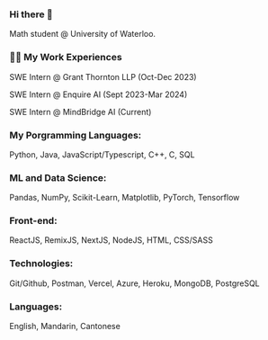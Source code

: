 ### Hi there 👋

<!--
**AndrewTaoWen/AndrewTaoWen** is a ✨ _special_ ✨ repository because its `README.md` (this file) appears on your GitHub profile.

Here are some ideas to get you started:

- 🔭 I’m currently working on ...
- 🌱 I’m currently learning ...
- 👯 I’m looking to collaborate on ...
- 🤔 I’m looking for help with ...
- 💬 Ask me about ...
- 📫 How to reach me: ...
- 😄 Pronouns: ...
- ⚡ Fun fact: ...
-->

Math student @ University of Waterloo. 

### 👨‍💻 My Work Experiences
SWE Intern @ Grant Thornton LLP (Oct-Dec 2023) 

SWE Intern @ Enquire AI (Sept 2023-Mar 2024)

SWE Intern @ MindBridge AI (Current)

### My Porgramming Languages: 
Python, Java, JavaScript/Typescript, C++, C, SQL

### ML and Data Science: 
Pandas, NumPy, Scikit-Learn, Matplotlib, PyTorch, Tensorflow

### Front-end:
ReactJS, RemixJS, NextJS, NodeJS, HTML, CSS/SASS

### Technologies:
Git/Github, Postman, Vercel, Azure, Heroku, MongoDB, PostgreSQL

### Languages: 
English, Mandarin, Cantonese

